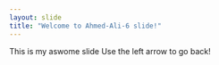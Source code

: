 ```yaml
---
layout: slide
title: "Welcome to Ahmed-Ali-6 slide!"
---
```

This is my aswome slide
Use the left arrow to go back!